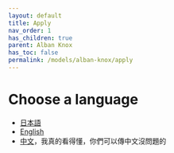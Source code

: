 ```yaml
---
layout: default
title: Apply
nav_order: 1
has_children: true
parent: Alban Knox
has_toc: false
permalink: /models/alban-knox/apply
---
```


# Choose a language
- [日本語](apply-jp.md)
- [English](apply-en.md)
- [中文](apply-cn.md)，我真的看得懂，你們可以傳中文沒問題的
